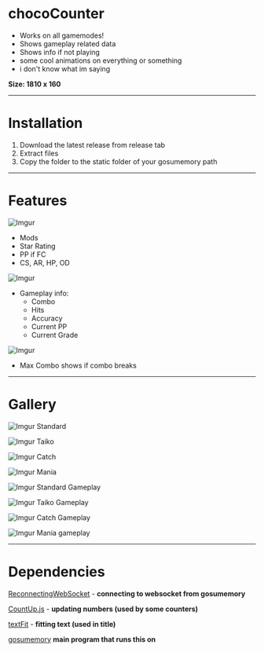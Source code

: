 # chocoCounter

* Works on all gamemodes!
* Shows gameplay related data
* Shows info if not playing
* some cool animations on everything or something
* i don't know what im saying

**Size: 1810 x 160**

---

# Installation

1. Download the latest release from release tab
2. Extract files
3. Copy the folder to the static folder of your gosumemory path

---

# Features

![Imgur](https://i.imgur.com/6UkIScp.gif)
* Mods
* Star Rating
* PP if FC
* CS, AR, HP, OD

![Imgur](https://i.imgur.com/RGcMVoC.gif)
* Gameplay info:
  * Combo
  * Hits
  * Accuracy
  * Current PP
  * Current Grade

![Imgur](https://i.imgur.com/EEyAYzd.gif)
* Max Combo shows if combo breaks

---

# Gallery

![Imgur](https://i.imgur.com/fQAmfyg.png)
Standard

![Imgur](https://i.imgur.com/WSq1PME.png)
Taiko

![Imgur](https://i.imgur.com/H3jJOjn.png)
Catch

![Imgur](https://i.imgur.com/ts7e8E3.png)
Mania

![Imgur](https://i.imgur.com/YGws5Kz.png)
Standard Gameplay

![Imgur](https://i.imgur.com/1TgibUF.png)
Taiko Gameplay

![Imgur](https://i.imgur.com/kyieFPI.png)
Catch Gameplay

![Imgur](https://i.imgur.com/xFGVkpP.png)
Mania gameplay

---

# Dependencies
[ReconnectingWebSocket](https://github.com/joewalnes/reconnecting-websocket) - **connecting to websocket from gosumemory**

[CountUp.js](https://github.com/inorganik/CountUp.js) - **updating numbers (used by some counters)**

[textFit](https://github.com/STRML/textFit) - **fitting text (used in title)**

[gosumemory](https://github.com/l3lackShark/gosumemory) **main program that runs this on**
